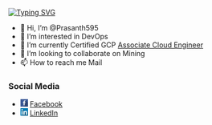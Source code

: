 [![Typing SVG](https://readme-typing-svg.demolab.com?font=Fira+Code&pause=1000&color=2ED8F7&random=false&width=435&lines=Prasanth+Arumugam+-+Senior+DevOps+Engineer)](https://git.io/typing-svg)

- 👋 Hi, I’m @Prasanth595
- 👀 I’m interested in DevOps
- 🌱 I’m currently Certified GCP [Associate Cloud Engineer](https://www.credential.net/2d2bc4ba-a8c0-4260-8bea-84fcb5bac777?key=6bbd5151edfa5982507c3a1ad67735e7e6759d22bafe952d054fa67e12994820)
- 💞️ I’m looking to collaborate on Mining
- 📫 How to reach me Mail

<!---
Prasanth595/Prasanth595 is a ✨ special ✨ repository because its `README.md` (this file) appears on your GitHub profile.
You can click the Preview link to take a look at your changes.
--->

### Social Media

* <img src="./images/logo-icons/facebook.jpg" width="15px;"/> [Facebook](https://linktr.ee/prasanth_)
* <img src="./images/logo-icons/linkedin.jpg" width="15px;"/> [LinkedIn](https://www.linkedin.com/in/prasanth-arumugam-54265b180)
